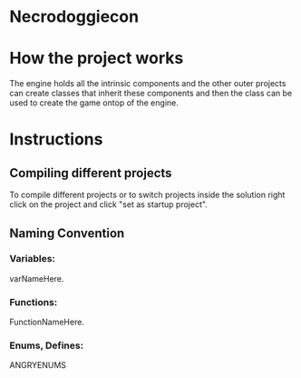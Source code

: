 # Necrodoggiecon

# How the project works
The engine holds all the intrinsic components and the other outer projects can create classes that inherit these components and then the class can be used to create the game ontop of the engine.


# Instructions

## Compiling different projects
To compile different projects or to switch projects inside the solution right click on the project and click "set as startup project".

## Naming Convention

### Variables:
varNameHere.

### Functions:
FunctionNameHere.

### Enums, Defines:
ANGRYENUMS
